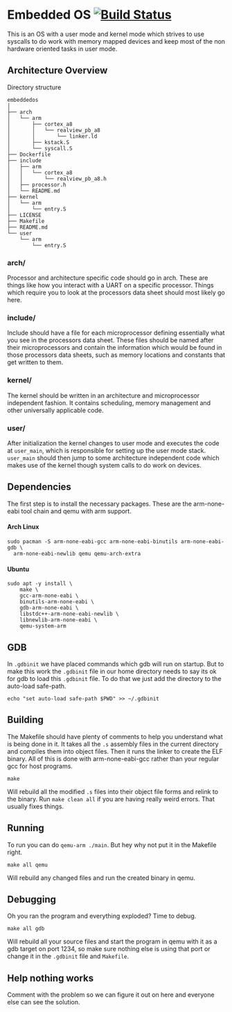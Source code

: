 # Embedded OS [![Build Status](https://travis-ci.org/pdxjohnny/embeddedos.svg?branch=master)](https://travis-ci.org/pdxjohnny/embeddedos)

This is an OS with a user mode and kernel mode which strives to use syscalls to
do work with memory mapped devices and keep most of the non hardware oriented
tasks in user mode.

## Architecture Overview

Directory structure

```
embeddedos
│
├── arch
│   └── arm
│       ├── cortex_a8
│       │   └── realview_pb_a8
│       │       └── linker.ld
│       ├── kstack.S
│       └── syscall.S
├── Dockerfile
├── include
│   ├── arm
│   │   └── cortex_a8
│   │       └── realview_pb_a8.h
│   ├── processor.h
│   └── README.md
├── kernel
│   └── arm
│       └── entry.S
├── LICENSE
├── Makefile
├── README.md
└── user
    └── arm
        └── entry.S
```

### arch/

Processor and architecture specific code should go in arch. These are things
like how you interact with a UART on a specific processor. Things which require
you to look at the processors data sheet should most likely go here.

### include/

Include should have a file for each microprocessor defining essentially what
you see in the processors data sheet. These files should be named after their
microprocessors and contain the information which would be found in those
processors data sheets, such as memory locations and constants that get written
to them.

### kernel/

The kernel should be written in an architecture and microprocessor independent
fashion. It contains scheduling, memory management and other universally
applicable code.

### user/

After initialization the kernel changes to user mode and executes the code at
`user_main`, which is responsible for setting up the user mode stack.
`user_main` should then jump to some architecture independent code which makes
use of the kernel though system calls to do work on devices.

## Dependencies

The first step is to install the necessary packages. These are the
arm-none-eabi tool chain and qemu with arm support.

#### Arch Linux

```
sudo pacman -S arm-none-eabi-gcc arm-none-eabi-binutils arm-none-eabi-gdb \
  arm-none-eabi-newlib qemu qemu-arch-extra
```

#### Ubuntu

```
sudo apt -y install \
    make \
    gcc-arm-none-eabi \
    binutils-arm-none-eabi \
    gdb-arm-none-eabi \
    libstdc++-arm-none-eabi-newlib \
    libnewlib-arm-none-eabi \
    qemu-system-arm
```

## GDB

In `.gdbinit` we have placed commands which gdb will run on startup. But to
make this work the `.gdbinit` file in our home directory needs to say its ok
for gdb to load this `.gdbinit` file. To do that we just add the directory to
the auto-load safe-path.

```
echo "set auto-load safe-path $PWD" >> ~/.gdbinit
```

## Building

The Makefile should have plenty of comments to help you understand what is
being done in it. It takes all the `.s` assembly files in the current directory
and compiles them into object files. Then it runs the linker to create the ELF
binary. All of this is done with arm-none-eabi-gcc rather than your regular
gcc for host programs.

```
make
```

Will rebuild all the modified `.s` files into their object file forms and
relink to the binary. Run `make clean all` if you are having really weird
errors. That usually fixes things.

## Running

To run you can do `qemu-arm ./main`. But hey why not put it in the Makefile
right.

```
make all qemu
```

Will rebuild any changed files and run the created binary in qemu.

## Debugging

Oh you ran the program and everything exploded? Time to debug.

```
make all gdb
```

Will rebuild all your source files and start the program in qemu with it as a
gdb target on port 1234, so make sure nothing else is using that port or change
it in the `.gdbinit` file and `Makefile`.

## Help nothing works

Comment with the problem so we can figure it out on here and everyone else can
see the solution.

